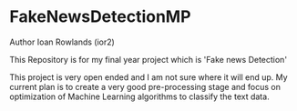 # FakeNewsDetectionMP
Author Ioan Rowlands (ior2)

This Repository is for my final year project which is 'Fake news Detection'

This project is very open ended and I am not sure where it will end up. 
My current plan is to create a very good pre-processing stage and focus on optimization of Machine Learning algorithms to classify the text data. 
